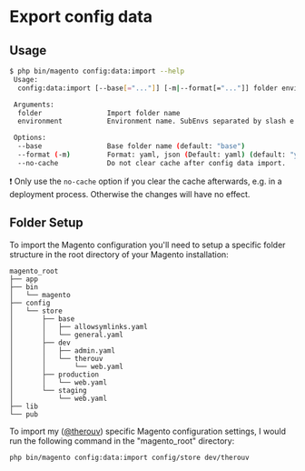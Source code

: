 # Export config data

## Usage

```bash
$ php bin/magento config:data:import --help
 Usage:
  config:data:import [--base[="..."]] [-m|--format[="..."]] folder environment

 Arguments:
  folder                Import folder name
  environment           Environment name. SubEnvs separated by slash e.g.: development/osx/developer01

 Options:
  --base                Base folder name (default: "base")
  --format (-m)         Format: yaml, json (Default: yaml) (default: "yaml")
  --no-cache            Do not clear cache after config data import.
```

:exclamation: Only use the `no-cache` option if you clear the cache afterwards, e.g. in a deployment process. Otherwise the changes will have no effect.


## Folder Setup

To import the Magento configuration you'll need to setup a specific folder structure in the root directory of your Magento installation:

```
magento_root
├── app
├── bin
│   └── magento
├── config
│   └── store
│       ├── base
│       │   ├── allowsymlinks.yaml
│       │   └── general.yaml
│       ├── dev
│       │   ├── admin.yaml
│       │   └── therouv
│       │       └── web.yaml
│       ├── production
│       │   └── web.yaml
│       └── staging
│           └── web.yaml
├── lib
└── pub
```

To import my ([@therouv](https://github.com/therouv)) specific Magento configuration settings, 
I would run the following command in the "magento_root" directory:

```bash 
php bin/magento config:data:import config/store dev/therouv
```
